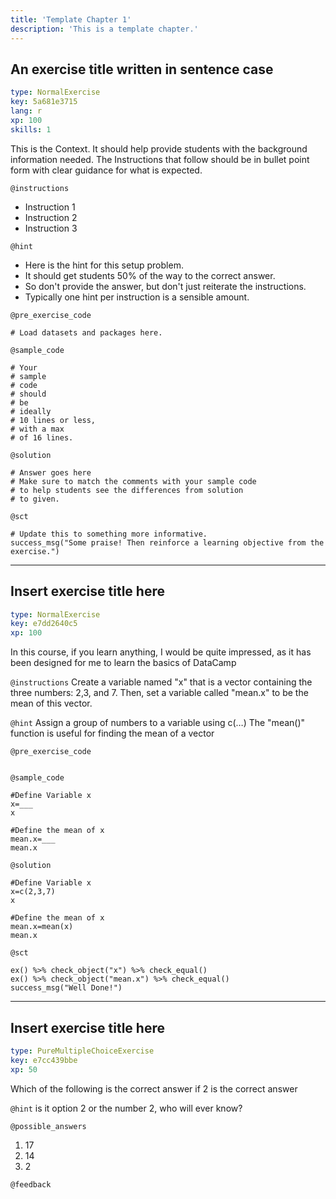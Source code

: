 ```yaml
---
title: 'Template Chapter 1'
description: 'This is a template chapter.'
---
```


## An exercise title written in sentence case

```yaml
type: NormalExercise
key: 5a681e3715
lang: r
xp: 100
skills: 1
```

This is the Context. It should help provide students with the background information needed.
The Instructions that follow should be in bullet point form with clear guidance for what is expected.

`@instructions`
- Instruction 1
- Instruction 2
- Instruction 3

`@hint`
- Here is the hint for this setup problem. 
- It should get students 50% of the way to the correct answer.
- So don't provide the answer, but don't just reiterate the instructions.
- Typically one hint per instruction is a sensible amount.

`@pre_exercise_code`
```{r}
# Load datasets and packages here.
```

`@sample_code`
```{r}
# Your
# sample
# code
# should
# be
# ideally
# 10 lines or less,
# with a max
# of 16 lines.
```

`@solution`
```{r}
# Answer goes here
# Make sure to match the comments with your sample code
# to help students see the differences from solution
# to given.
```

`@sct`
```{r}
# Update this to something more informative.
success_msg("Some praise! Then reinforce a learning objective from the exercise.")
```

---

## Insert exercise title here

```yaml
type: NormalExercise
key: e7dd2640c5
xp: 100
```

In this course, if you learn anything, I would be quite impressed, as it has been designed for me to learn the basics of DataCamp

`@instructions`
Create a variable named "x" that is a vector containing the three numbers: 2,3, and 7. Then, set a variable called "mean.x" to be the mean of this vector.

`@hint`
Assign a group of numbers  to a variable using c(…)
The "mean()" function is useful for finding the mean of a vector

`@pre_exercise_code`
```{r}

```

`@sample_code`
```{r}
#Define Variable x
x=___
x

#Define the mean of x
mean.x=___
mean.x
```

`@solution`
```{r}
#Define Variable x
x=c(2,3,7)
x

#Define the mean of x
mean.x=mean(x)
mean.x
```

`@sct`
```{r}
ex() %>% check_object("x") %>% check_equal()
ex() %>% check_object("mean.x") %>% check_equal()
success_msg("Well Done!")
```

---

## Insert exercise title here

```yaml
type: PureMultipleChoiceExercise
key: e7cc439bbe
xp: 50
```

Which of the following is the correct answer if 2 is the correct answer

`@hint`
is it option 2 or the number 2, who will ever know?

`@possible_answers`
1. 17
2. 14
3. 2

`@feedback`
